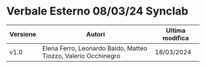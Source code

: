 # Verbale Esterno 08/03/24 Synclab

|Versione|                            Autori                            |Ultima modifica|
|--------|--------------------------------------------------------------|---------------|
|  v1.0  |Elena Ferro, Leonardo Baldo, Matteo Tiozzo, Valerio Occhinegro|   18/03/2024  |